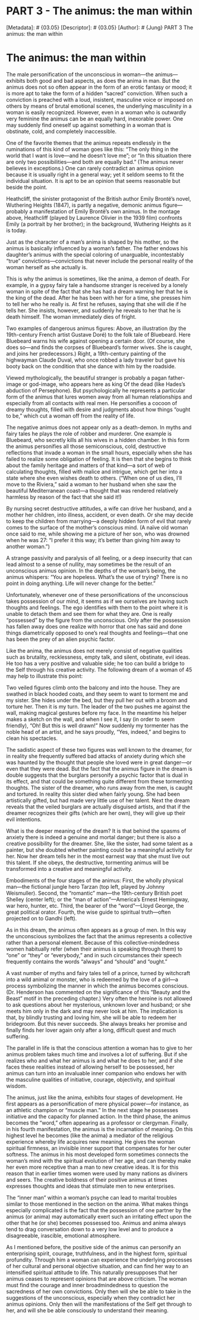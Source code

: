 # PART 3 - The animus: the man within
[Metadata]: # {03.05}
[Descriptor]: # {03.05}
[Author]: # {Jung}
PART 3
The animus: the man within
# The animus: the man within
The male personification of the unconscious in woman—the animus—exhibits both
good and bad aspects, as does the anima in man. But the animus does not so
often appear in the form of an erotic fantasy or mood; it is more apt to take
the form of a hidden “sacred” conviction. When such a conviction is preached
with a loud, insistent, masculine voice or imposed on others by means of brutal
emotional scenes, the underlying masculinity in a woman is easily recognized.
However, even in a woman who is outwardly very feminine the animus can be an
equally hard, inexorable power. One may suddenly find oneself up against
something in a woman that is obstinate, cold, and completely inaccessible.

One of the favorite themes that the animus repeats endlessly in the ruminations
of this kind of woman goes like this: “The only thing in the world that I want
is love—and he doesn’t love me”; or “In this situation there are only two
possibilities—and both are equally bad.” (The animus never believes in
exceptions.) One can rarely contradict an animus opinion because it is usually
right in a general way; yet it seldom seems to fit the individual situation. It
is apt to be an opinion that seems reasonable but beside the point.



Heathcliff, the sinister protagonist of the British author Emily Brontë’s
novel, Wuthering Heights (1847), is partly a negative, demonic animus
figure—probably a manifestation of Emily Brontë’s own animus. In the montage
above, Heathcliff (played by Laurence Olivier in the 1939 film) confronts Emily
(a portrait by her brother); in the background, Wuthering Heights as it is
today.

Just as the character of a man’s anima is shaped by his mother, so the animus
is basically influenced by a woman’s father. The father endows his daughter’s
animus with the special coloring of unarguable, incontestably “true”
convictions—convictions that never include the personal reality of the woman
herself as she actually is.

This is why the animus is sometimes, like the anima, a demon of death. For
example, in a gypsy fairy tale a handsome stranger is received by a lonely
woman in spite of the fact that she has had a dream warning her that he is the
king of the dead. After he has been with her for a time, she presses him to
tell her who he really is. At first he refuses, saying that she will die if he
tells her. She insists, however, and suddenly he reveals to her that he is
death himself. The woman immediately dies of fright.



Two examples of dangerous animus figures: Above, an illustration (by the
19th-century French artist Gustave Doré) to the folk tale of Bluebeard. Here
Bluebeard warns his wife against opening a certain door. (Of course, she does
so—and finds the corpses of Bluebeard’s former wives. She is caught, and joins
her predecessors.) Right, a 19th-century painting of the highwayman Claude
Duval, who once robbed a lady traveler but gave his booty back on the condition
that she dance with him by the roadside.



Viewed mythologically, the beautiful stranger is probably a pagan father-image
or god-image, who appears here as king Of the dead (like Hades’s abduction of
Persephone). But psychologically he represents a particular form of the animus
that lures women away from all human relationships and especially from all
contacts with real men. He personifies a cocoon of dreamy thoughts, filled with
desire and judgments about how things “ought to be,” which cut a woman off from
the reality of life.

The negative animus does not appear only as a death-demon. In myths and fairy
tales he plays the role of robber and murderer. One example is Bluebeard, who
secretly kills all his wives in a hidden chamber. In this form the animus
personifies all those semiconscious, cold, destructive reflections that invade
a woman in the small hours, especially when she has failed to realize some
obligation of feeling. It is then that she begins to think about the family
heritage and matters of that kind—a sort of web of calculating thoughts, filled
with malice and intrigue, which get her into a state where she even wishes
death to others. (“When one of us dies, I’ll move to the Riviera,” said a woman
to her husband when she saw the beautiful Mediterranean coast—a thought that
was rendered relatively harmless by reason of the fact that she said it!)

By nursing secret destructive attitudes, a wife can drive her husband, and a
mother her children, into illness, accident, or even death. Or she may decide
to keep the children from marrying—a deeply hidden form of evil that rarely
comes to the surface of the mother’s conscious mind. (A naïve old woman once
said to me, while showing me a picture of her son, who was drowned when he was
27: “I prefer it this way; it’s better than giving him away to another woman.”)

A strange passivity and paralysis of all feeling, or a deep insecurity that can
lead almost to a sense of nullity, may sometimes be the result of an
unconscious animus opinion. In the depths of the woman’s being, the animus
whispers: “You are hopeless. What’s the use of trying? There is no point in
doing anything. Life will never change for the better.”

Unfortunately, whenever one of these personifications of the unconscious takes
possession of our mind, it seems as if we ourselves are having such thoughts
and feelings. The ego identifies with them to the point where it is unable to
detach them and see them for what they are. One is really “possessed” by the
figure from the unconscious. Only after the possession has fallen away does one
realize with horror that one has said and done things diametrically opposed to
one’s real thoughts and feelings—that one has been the prey of an alien psychic
factor.

Like the anima, the animus does not merely consist of negative qualities such
as brutality, recklessness, empty talk, and silent, obstinate, evil ideas. He
too has a very positive and valuable side; he too can build a bridge to the
Self through his creative activity. The following dream of a woman of 45 may
help to illustrate this point:

Two veiled figures climb onto the balcony and into the house. They are swathed
in black hooded coats, and they seem to want to torment me and my sister. She
hides under the bed, but they pull her out with a broom and torture her. Then
it is my turn. The leader of the two pushes me against the wall, making magical
gestures before my face. In the meantime his helper makes a sketch on the wall,
and when I see it, I say (in order to seem friendly), “Oh! But this is well
drawn!” Now suddenly my tormenter has the noble head of an artist, and he says
proudly, “Yes, indeed,” and begins to clean his spectacles.

The sadistic aspect of these two figures was well known to the dreamer, for in
reality she frequently suffered bad attacks of anxiety during which she was
haunted by the thought that people she loved were in great danger—or even that
they were dead. But the fact that the animus figure in the dream is double
suggests that the burglars personify a psychic factor that is dual in its
effect, and that could be something quite different from these tormenting
thoughts. The sister of the dreamer, who runs away from the men, is caught and
tortured. In reality this sister died when fairly young. She had been
artistically gifted, but had made very little use of her talent. Next the dream
reveals that the veiled burglars are actually disguised artists, and that if
the dreamer recognizes their gifts (which are her own), they will give up their
evil intentions.

What is the deeper meaning of the dream? It is that behind the spasms of
anxiety there is indeed a genuine and mortal danger; but there is also a
creative possibility for the dreamer. She, like the sister, had some talent as
a painter, but she doubted whether painting could be a meaningful activity for
her. Now her dream tells her in the most earnest way that she must live out
this talent. If she obeys, the destructive, tormenting animus will be
transformed into a creative and meaningful activity.





Embodiments of the four stages of the animus: First, the wholly physical
man—the fictional jungle hero Tarzan (top left, played by Johnny Weismuller).
Second, the “romantic” man—the 19th-century British poet Shelley (center left);
or the “man of action”—America’s Ernest Hemingway, war hero, hunter, etc.
Third, the bearer of the “word”—Lloyd George, the great political orator.
Fourth, the wise guide to spiritual truth—often projected on to Gandhi (left).

As in this dream, the animus often appears as a group of men. In this way the
unconscious symbolizes the fact that the animus represents a collective rather
than a personal element. Because of this collective-mindedness women habitually
refer (when their animus is speaking through them) to “one” or “they” or
“everybody,” and in such circumstances their speech frequently contains the
words “always” and “should” and “ought.”

A vast number of myths and fairy tales tell of a prince, turned by witchcraft
into a wild animal or monster, who is redeemed by the love of a girl—a process
symbolizing the manner in which the animus becomes conscious. (Dr. Henderson
has commented on the significance of this “Beauty and the Beast” motif in the
preceding chapter.) Very often the heroine is not allowed to ask questions
about her mysterious, unknown lover and husband; or she meets him only in the
dark and may never look at him. The implication is that, by blindly trusting
and loving him, she will be able to redeem her bridegroom. But this never
succeeds. She always breaks her promise and finally finds her lover again only
after a long, difficult quest and much suffering.

The parallel in life is that the conscious attention a woman has to give to her
animus problem takes much time and involves a lot of suffering. But if she
realizes who and what her animus is and what he does to her, and if she faces
these realities instead of allowing herself to be possessed, her animus can
turn into an invaluable inner companion who endows her with the masculine
qualities of initiative, courage, objectivity, and spiritual wisdom.

The animus, just like the anima, exhibits four stages of development. He first
appears as a personification of mere physical power—for instance, as an
athletic champion or “muscle man.” In the next stage he possesses initiative
and the capacity for planned action. In the third phase, the animus becomes the
“word,” often appearing as a professor or clergyman. Finally, in his fourth
manifestation, the animus is the incarnation of meaning. On this highest level
he becomes (like the anima) a mediator of the religious experience whereby life
acquires new meaning. He gives the woman spiritual firmness, an invisible inner
support that compensates for her outer softness. The animus in his most
developed form sometimes connects the woman’s mind with the spiritual evolution
of her age, and can thereby make her even more receptive than a man to new
creative ideas. It is for this reason that in earlier times women were used by
many nations as diviners and seers. The creative boldness of their positive
animus at times expresses thoughts and ideas that stimulate men to new
enterprises.

The “inner man” within a woman’s psyche can lead to marital troubles similar to
those mentioned in the section on the anima. What makes things especially
complicated is the fact that the possession of one partner by the animus (or
anima) may automatically exert such an irritating effect upon the other that he
(or she) becomes possessed too. Animus and anima always tend to drag
conversation down to a very low level and to produce a disagreeable, irascible,
emotional atmosphere.

As I mentioned before, the positive side of the animus can personify an
enterprising spirit, courage, truthfulness, and in the highest form, spiritual
profundity. Through him a woman can experience the underlying processes of her
cultural and personal objective situation, and can find her way to an
intensified spiritual attitude to life. This naturally presupposes that her
animus ceases to represent opinions that are above criticism. The woman must
find the courage and inner broadmindedness to question the sacredness of her
own convictions. Only then will she be able to take in the suggestions of the
unconscious, especially when they contradict her animus opinions. Only then
will the manifestations of the Self get through to her, and will she be able
consciously to understand their meaning.

